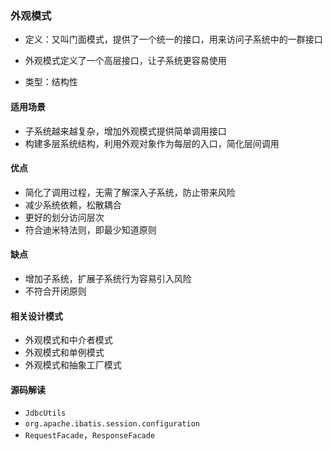 ### 外观模式

- 定义：又叫门面模式，提供了一个统一的接口，用来访问子系统中的一群接口

- 外观模式定义了一个高层接口，让子系统更容易使用

- 类型：结构性

#### 适用场景

- 子系统越来越复杂，增加外观模式提供简单调用接口
- 构建多层系统结构，利用外观对象作为每层的入口，简化层间调用

#### 优点

- 简化了调用过程，无需了解深入子系统，防止带来风险
- 减少系统依赖，松散耦合
- 更好的划分访问层次
- 符合迪米特法则，即最少知道原则

#### 缺点

- 增加子系统，扩展子系统行为容易引入风险
- 不符合开闭原则

#### 相关设计模式

- 外观模式和中介者模式
- 外观模式和单例模式
- 外观模式和抽象工厂模式

#### 源码解读

- `JdbcUtils`
- `org.apache.ibatis.session.configuration`
- `RequestFacade`，`ResponseFacade`